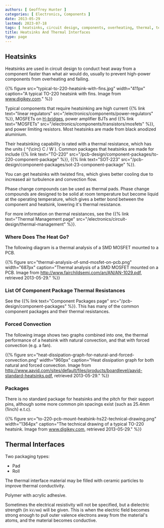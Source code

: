 ```yaml
---
authors: [ Geoffrey Hunter ]
categories: [ Electronics, Components ]
date: 2013-05-29
lastmod: 2023-07-18
tags: [ heatsinks, circuit design, components, overheating, thermal, temperature, packages, pads, interfaces, thermal interfaces ]
title: Heatsinks And Thermal Interfaces
type: page
---
```


## Heatsinks

Heatsinks are used in circuit design to conduct heat away from a component faster than what air would do, usually to prevent high-power components from overheating and failing.

{{% figure src="typical-to-220-heatsink-with-fins.jpg" width="411px" caption="A typical TO-220 heatsink with fins. Image from www.digikey.com."  %}}

Typical components that require heatsinking are high current {{% link text="linear regulators" src="/electronics/components/power-regulators" %}}, MOSFETs on [H-bridges](/electronics/circuit-design/h-bridges), power amplifier BJTs and {{% link text="MOSFETs" src="/electronics/components/transistors/mosfets" %}}, and power limiting resistors. Most heatsinks are made from black anodized aluminium.

Their heatsinking capability is rated with a thermal resistance, which has the units \( ^{\circ} C / W \). Common packages that heatsinks are made for include {{% link text="TO-220" src="/pcb-design/component-packages/to-220-component-package" %}}, {{% link text="SOT-223" src="/pcb-design/component-packages/sot-23-component-package" %}}.

You can get heatsinks with twisted fins, which gives better cooling due to increased air turbulence and convection flow.

Phase change compounds can be used as thermal pads. Phase change compounds are designed to be solid at room temperature but become liquid at the operating temperature, which gives a better bond between the component and heatsink, lowering it's thermal resistance.

For more information on thermal resistances, see the {{% link text="Thermal Management page" src="/electronics/circuit-design/thermal-management" %}}.

### Where Does The Heat Go?

The following diagram is a thermal analysis of a SMD MOSFET mounted to a PCB.

{{% figure src="thermal-analysis-of-smd-mosfet-on-pcb.png" width="687px" caption="Thermal analysis of a SMD MOSFET mounted on a PCB. Image from http://www.fairchildsemi.com/an/AN/AN-1029.pdf, retrieved 2013-05-29." %}}

### List Of Component Package Thermal Resistances

See the {{% link text="Component Packages page" src="/pcb-design/component-packages" %}}. This has many of the common component packages and their thermal resistances.

### Forced Convection

The following image shows two graphs combined into one, the thermal performance of a heatsink with natural convection, and that with forced convection (e.g. a fan).

{{% figure src="heat-dissipation-graph-for-natural-and-forced-convection.png" width="960px" caption="Heat dissipation graph for both natural and forced convection. Image from http://www.aavid.com/sites/default/files/products/boardlevel/aavid-standard-heatsinks.pdf, retrieved 2013-05-29." %}}

### Packages

There is no standard package for heatsinks and the pitch for their support pins, although some more common pin spacings exist (such as 25.4mm (1inch) e.t.c).

{{% figure src="to-220-pcb-mount-heatsink-hs22-technical-drawing.png" width="1364px" caption="The technical drawing of a typical TO-220 heatsink. Image from www.digikey.com, retrieved 2013-05-29." %}}

## Thermal Interfaces

Two packaging types:

* Pad
* Roll

The thermal interface material may be filled with ceramic particles to improve thermal conductivity.

Polymer with acrylic adhesive.

Sometimes the electrical resistivity will not be specified, but a dielectric strength (in `kV/mm`) will be given. This is when the electric field becomes strong enough to pull outer valence electrons away from the material's atoms, and the material becomes conductive. 